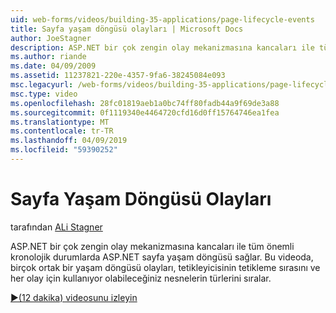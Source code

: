 ```yaml
---
uid: web-forms/videos/building-35-applications/page-lifecycle-events
title: Sayfa yaşam döngüsü olayları | Microsoft Docs
author: JoeStagner
description: ASP.NET bir çok zengin olay mekanizmasına kancaları ile tüm önemli kronolojik durumlarda ASP.NET sayfa yaşam döngüsü sağlar. Bu videoda, sabit listesi olur...
ms.author: riande
ms.date: 04/09/2009
ms.assetid: 11237821-220e-4357-9fa6-38245084e093
msc.legacyurl: /web-forms/videos/building-35-applications/page-lifecycle-events
msc.type: video
ms.openlocfilehash: 28fc01819aeb1a0bc74ff80fadb44a9f69de3a88
ms.sourcegitcommit: 0f1119340e4464720cfd16d0ff15764746ea1fea
ms.translationtype: MT
ms.contentlocale: tr-TR
ms.lasthandoff: 04/09/2019
ms.locfileid: "59390252"
---
```

# <a name="page-lifecycle-events"></a>Sayfa Yaşam Döngüsü Olayları

tarafından [ALi Stagner](https://github.com/JoeStagner)

ASP.NET bir çok zengin olay mekanizmasına kancaları ile tüm önemli kronolojik durumlarda ASP.NET sayfa yaşam döngüsü sağlar. Bu videoda, birçok ortak bir yaşam döngüsü olayları, tetikleyicisinin tetikleme sırasını ve her olay için kullanıyor olabileceğiniz nesnelerin türlerini sıralar.

[&#9654;(12 dakika) videosunu izleyin](https://channel9.msdn.com/Blogs/ASP-NET-Site-Videos/page-lifecycle-events)
